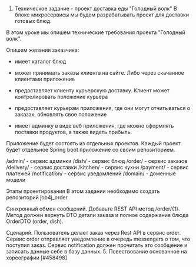 1. Техническое задание - проект доставка еды "Голодный волк"
   В блоке микросервисы мы будем разрабатывать проект для доставки готовых блюд.

В этом уроке мы опишем технические требования проекта "Голодный волк".

Опишем желания заказчика:

- имеет каталог блюд

- может принимать заказы клиента на сайте. Либо через скачанное клиентами приложение

- предоставляет клиенту курьерскую доставку. Клиент может контролировать положение курьера

- предоставляет курьерам приложения, где они могут отчитываться о заказах, обновлять свое положение

- имеет админку в виде веб приложения, где можно оформлять поставки продуктов, а также видеть прибыль.

Приложение будет состоять из отдельных проектов. Каждый проект будет отдельное Spring boot приложение со своим репозиторием.

/admin/ - сервис админки
/dish/ - сервис блюд
/order/ - сервис заказов
/delivery/ - сервис доставки
/kitchen/ - сервис кухни
/payment/ - сервис платежей
/notification/ - сервис уведомлений
/domain/ - доменные модели

Этапы проектирования
В этом задании необходимо создать репозиторий job4j_order.

Синхронный обмен сообщений. Добавьте REST API метод /order/{1}.
Метод должен вернуть DTO детали заказа и полное содержание блюда OrderDTO (order, dish).

Сценарий. Пользователь делает заказ через Rest API в сервис order. Сервис order отправляет уведомление в очередь messengers о том, что поступил заказ.
Сервис notification должен прочитать это сообщение и записать данные себе в базу данных.
5. Повествование основанное на хореографии [#458498]


